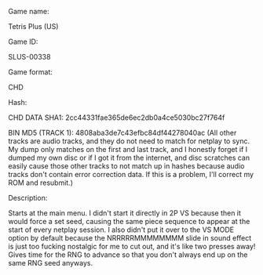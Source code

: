 Game name:

Tetris Plus (US)

Game ID:

SLUS-00338

Game format:

CHD

Hash:

CHD DATA SHA1: 2cc44331fae365de6ec2db0a4ce5030bc27f764f

BIN MD5 (TRACK 1): 4808aba3de7c43efbc84df44278040ac
(All other tracks are audio tracks, and they do not need to match for netplay to sync. My dump only matches on the first and last track, and I honestly forget if I dumped my own disc or if I got it from the internet, and disc scratches can easily cause those other tracks to not match up in hashes because audio tracks don't contain error correction data. If this is a problem, I'll correct my ROM and resubmit.)

Description:

Starts at the main menu. I didn't start it directly in 2P VS because then it would force a set seed, causing the same piece sequence to appear at the start of every netplay session. I also didn't put it over to the VS MODE option by default because the NRRRRRMMMMMMMM slide in sound effect is just too fucking nostalgic for me to cut out, and it's like two presses away! Gives time for the RNG to advance so that you don't always end up on the same RNG seed anyways.
